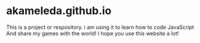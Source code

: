 # akameleda.github.io
This is a project or respository.
i am using it to learn how to code JavaScript And share my games with the world!
I hope you use this website a lot! 
